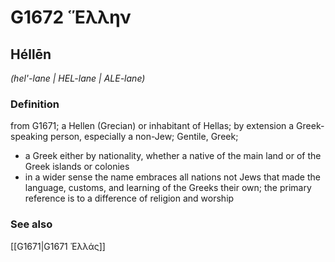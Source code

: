 # G1672 Ἕλλην

## Héllēn

_(hel'-lane | HEL-lane | ALE-lane)_

### Definition

from G1671; a Hellen (Grecian) or inhabitant of Hellas; by extension a Greek-speaking person, especially a non-Jew; Gentile, Greek; 

- a Greek either by nationality, whether a native of the main land or of the Greek islands or colonies
- in a wider sense the name embraces all nations not Jews that made the language, customs, and learning of the Greeks their own; the primary reference is to a difference of religion and worship

### See also

[[G1671|G1671 Ἑλλάς]]
